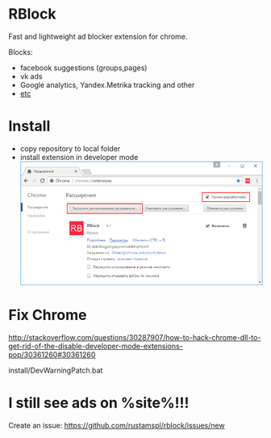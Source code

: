 # RBlock 
Fast and  lightweight ad blocker extension for chrome.

Blocks:
* facebook suggestions (groups,pages)
* vk ads
* Google analytics, Yandex.Metrika tracking and other
* [etc](https://github.com/rustamspl/rblock/blob/master/rblock/background.js)

# Install

* copy repository to local folder
* install extension in developer mode
![Install extension](https://github.com/rustamspl/rblock/blob/master/install/screen.png)

# Fix Chrome
http://stackoverflow.com/questions/30287907/how-to-hack-chrome-dll-to-get-rid-of-the-disable-developer-mode-extensions-pop/30361260#30361260

install/DevWarningPatch.bat

# I still see ads on %site%!!!
Create an issue:
https://github.com/rustamspl/rblock/issues/new
